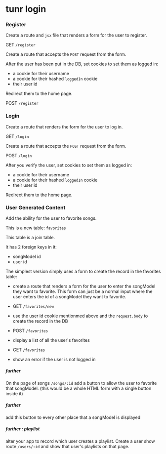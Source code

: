 # tunr login

### Register

Create a route and `jsx` file that renders a form for the user to register.

GET `/register`

Create a route that accepts the `POST` request from the form.

After the user has been put in the DB, set cookies to set them as logged in:

- a cookie for their username
- a cookie for their hashed `loggedIn` cookie
- their user id

Redirect them to the home page.

POST `/register`

### Login

Create a route that renders the form for the user to log in.

GET `/login`

Create a route that accepts the `POST` request from the form.

POST `/login`

After you verify the user, set cookies to set them as logged in:

- a cookie for their username
- a cookie for their hashed `loggedIn` cookie
- their user id

Redirect them to the home page.

### User Generated Content

Add the ability for the user to favorite songs.

This is a new table: `favorites`

This table is a join table.

It has 2 foreign keys in it:

- songModel id
- user id

The simplest version simply uses a form to create the record in the favorites table:

- create a route that renders a form for the user to enter the songModel they want to favorite. This form can just be a normal input where the user enters the id of a songModel they want to favorite.

- GET `/favorites/new`

- use the user id cookie mentionmed above and the `request.body` to create the record in the DB

- POST `/favorites`

- display a list of all the user's favorites

- GET `/favorites`

- show an error if the user is not logged in

##### further
On the page of songs `/songs/:id` add a button to allow the user to favorite that songModel. (this would be a whole HTML form with a single button inside it)

##### further
add this button to every other place that a songModel is displayed

##### further : playlist
alter your app to record which user creates a playlist. Create a user show route `/users/:id` and show that user's playlists on that page.


